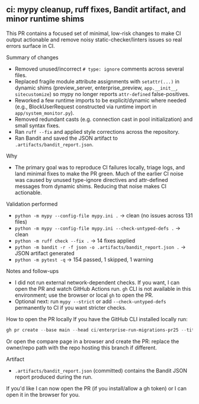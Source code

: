 ## ci: mypy cleanup, ruff fixes, Bandit artifact, and minor runtime shims

This PR contains a focused set of minimal, low-risk changes to make CI output actionable
and remove noisy static-checker/linters issues so real errors surface in CI.

Summary of changes
- Removed unused/incorrect `# type: ignore` comments across several files.
- Replaced fragile module attribute assignments with `setattr(...)` in dynamic shims
  (preview_server, enterprise_preview, `app.__init__`, `sitecustomize`) so mypy no longer
  reports `attr-defined` false-positives.
- Reworked a few runtime imports to be explicit/dynamic where needed (e.g., BlockUserRequest
  constructed via runtime import in `app/system_monitor.py`).
- Removed redundant casts (e.g. connection cast in pool initialization) and small syntax fixes.
- Ran `ruff --fix` and applied style corrections across the repository.
- Ran Bandit and saved the JSON artifact to `.artifacts/bandit_report.json`.

Why
- The primary goal was to reproduce CI failures locally, triage logs, and land minimal fixes
  to make the PR green. Much of the earlier CI noise was caused by unused type-ignore directives
  and attr-defined messages from dynamic shims. Reducing that noise makes CI actionable.

Validation performed
- `python -m mypy --config-file mypy.ini .`  -> clean (no issues across 131 files)
- `python -m mypy --config-file mypy.ini --check-untyped-defs .` -> clean
- `python -m ruff check --fix .` -> 14 fixes applied
- `python -m bandit -r -f json -o .artifacts/bandit_report.json .` -> JSON artifact generated
- `python -m pytest -q` -> 154 passed, 1 skipped, 1 warning

Notes and follow-ups
- I did not run external network-dependent checks. If you want, I can open the PR and watch GitHub Actions run. `gh` CLI is not available in this environment; use the browser or local `gh` to open the PR.
- Optional next: run `mypy --strict` or add `--check-untyped-defs` permanently to CI if you want stricter checks.

How to open the PR locally
If you have the GitHub CLI installed locally run:

```powershell
gh pr create --base main --head ci/enterprise-run-migrations-pr25 --title "ci: mypy cleanup, ruff fixes, Bandit artifact" --body-file PR_BODY_CI_TYPECLEANUP.md
```

Or open the compare page in a browser and create the PR: replace the owner/repo path with the repo
hosting this branch if different.

Artifact
- `.artifacts/bandit_report.json` (committed) contains the Bandit JSON report produced during the run.

If you'd like I can now open the PR (if you install/allow a gh token) or I can open it in the browser for you.
